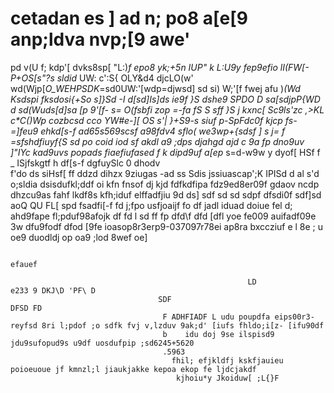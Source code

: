 # ceta dan es ] ad n; po8 a[e[9 anp;ldva nvp;[9 awe'
pd v(U f; kdp'[ dvks8sp[ "L:)*f epo8 yk;+5n IUP" k L:U9y fep9efio lI(FW[- P+OS[s "?s sldid* UW: c':S{ OLY&d4
djcLO(w' 
wd(Wjp[_O_WEHPSDK_=sd0UW:'[wdp=djwsd] sd 
si) W;'[f fwej afu )_(_Wd Ksdspi fksdosi{+So s]}Sd -I d[sd]Is]ds ie9f }S
dshe9 SPDO_ D
sa[sdjpP{WD d sd(Wuds[d]sa [p 9'[f- s= O(fsbfi zop =-fa fS S sff _}S j kxnc[ Sc9ls'zc ,>KL 
 c*C()Wp cozbcsd cco YW#e-][ OS s'| }+S9-s
 siuf p-SpFdc0f kjcp fs- =]feu9 ehkd[s-f ad65s569scsf a98fdv4 sflo_( we3wp+{sdsf ]
 s j= f =sfshdfiuyf{S sd
 po coid iod sf akdl a9 ;dps djahgd ajd c 9a fp dno9uv ]"IYc kad9uvs popads fiaefiufased f
 k dipd9uf a[ep_ s=d-w9w y dyof[  HSf f _ ISjfskgtf h df[s-f dgfuySlc
 0
 dhodv   
  f'do ds siHsf[ ff ddzd  dihzx 9ziugas -ad ss Sdis  jssiuascap';K IPISd  d al s'd o;sldia dsisdufkl;ddf oi kfn fnsof dj kjd fdfkdfipa fdz9ed8er09f gdaov ncdp dhzcu9as fahf lkdf8s kfh;iduf elf fadfjiu 9d 
   ds]
   sdf
   sd
    sd sdpf             dfsdi0f sdf]sd
     aoQ QU FL[ spd fsadfi[-f 
     fd 
                                            j;fpo  usfjoaijf fo df jadl iduad doiue fel d; ahd9fape fl;pduf98afojk df fd
                                            l sd
                                            ff fp
                                             dfd\f
                                             dfd [dfl yoe fe009 auifadf09e 3w dfu9fodf dfod [9fe ioasop8r3erp9-037097r78ei ap8ra bxccziuf e
                                             l 8e ;
                                              u oe9
                                                            duodldj op             oa9 ;lod 8wef oe]
                                                                         
                                                                          efauef
                                                                           
                                                         LD                   e233 9 DKJ\D 'PF\ D 
                                     SDF                                      DFSD FD
                                      F ADHFIADF L udu poupdfa eips00r3-reyfsd 8ri l;pdof ;o sdfk fvj v,lzduv 9ak;d' [iufs fhldo;i[z- [ifu90df
                                      b    idu doj 9se ilspisd9 jdu9sufopud9s u9df uosdufpip ;sd6245+5620
                                      .5963
                                        fhil; efjkldfj kskfjauieu poioeuoue jf kmnzl;l jiaukjakke kepoa ekop fe ljdcj akdf   
                                          kjhoiu*y Jkoiduw[ ;L{}F 
